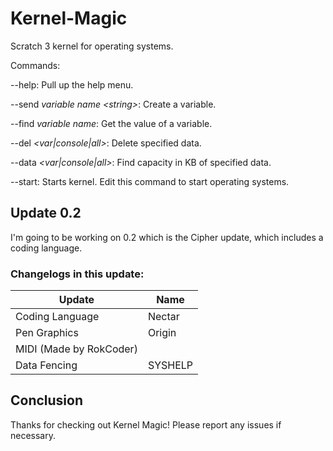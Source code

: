 # Kernel-Magic
Scratch 3 kernel for operating systems.

Commands:

--help: Pull up the help menu.

--send *variable name* *&lt;string&gt;*: Create a variable. 

--find *variable name*: Get the value of a variable.

--del *&lt;var|console|all&gt;*: Delete specified data.

--data *&lt;var|console|all&gt;*: Find capacity in KB of specified data.

--start: Starts kernel. Edit this command to start operating systems.

## Update 0.2

I'm going to be working on 0.2 which is the Cipher update, which includes a coding language.

### Changelogs in this update:

| Update                  | Name    |
|-------------------------|---------|
| Coding Language         | Nectar  |
| Pen Graphics            | Origin  |
| MIDI (Made by RokCoder) |         |
| Data Fencing            | SYSHELP |

## Conclusion

Thanks for checking out Kernel Magic! Please report any issues if necessary.
